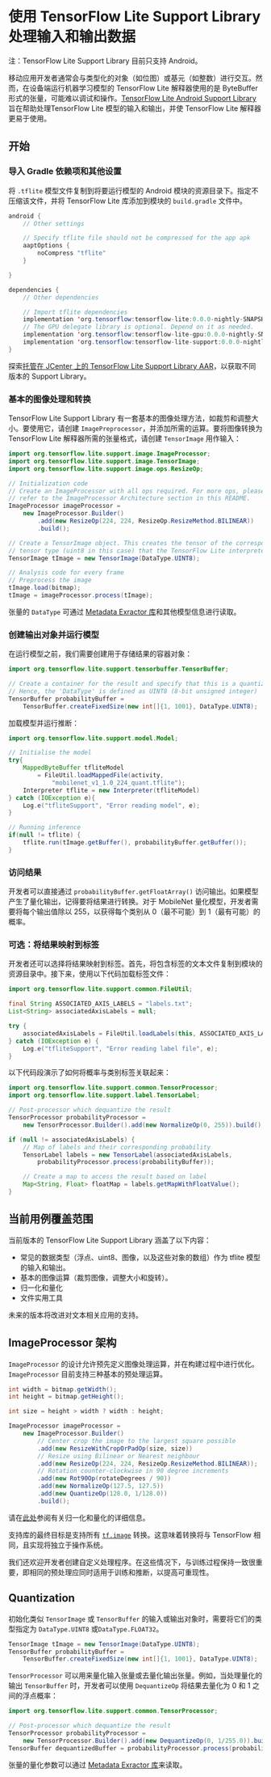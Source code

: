 # 使用 TensorFlow Lite Support Library 处理输入和输出数据

注：TensorFlow Lite Support Library 目前只支持 Android。

移动应用开发者通常会与类型化的对象（如位图）或基元（如整数）进行交互。然而，在设备端运行机器学习模型的 TensorFlow Lite 解释器使用的是 ByteBuffer 形式的张量，可能难以调试和操作。[TensorFlow Lite Android Support Library](https://github.com/tensorflow/tflite-support/tree/master/tensorflow_lite_support/java) 旨在帮助处理TensorFlow Lite 模型的输入和输出，并使 TensorFlow Lite 解释器更易于使用。

## 开始

### 导入 Gradle 依赖项和其他设置

将 `.tflite` 模型文件复制到将要运行模型的 Android 模块的资源目录下。指定不压缩该文件，并将 TensorFlow Lite 库添加到模块的 `build.gradle` 文件中。

```java
android {
    // Other settings

    // Specify tflite file should not be compressed for the app apk
    aaptOptions {
        noCompress "tflite"
    }

}

dependencies {
    // Other dependencies

    // Import tflite dependencies
    implementation 'org.tensorflow:tensorflow-lite:0.0.0-nightly-SNAPSHOT'
    // The GPU delegate library is optional. Depend on it as needed.
    implementation 'org.tensorflow:tensorflow-lite-gpu:0.0.0-nightly-SNAPSHOT'
    implementation 'org.tensorflow:tensorflow-lite-support:0.0.0-nightly-SNAPSHOT'
}
```

探索[托管在 JCenter 上的 TensorFlow Lite Support Library AAR](https://bintray.com/google/tensorflow/tensorflow-lite-support)，以获取不同版本的 Support Library。

### 基本的图像处理和转换

TensorFlow Lite Support Library 有一套基本的图像处理方法，如裁剪和调整大小。要使用它，请创建 `ImagePreprocessor`，并添加所需的运算。要将图像转换为 TensorFlow Lite 解释器所需的张量格式，请创建 `TensorImage` 用作输入：

```java
import org.tensorflow.lite.support.image.ImageProcessor;
import org.tensorflow.lite.support.image.TensorImage;
import org.tensorflow.lite.support.image.ops.ResizeOp;

// Initialization code
// Create an ImageProcessor with all ops required. For more ops, please
// refer to the ImageProcessor Architecture section in this README.
ImageProcessor imageProcessor =
    new ImageProcessor.Builder()
        .add(new ResizeOp(224, 224, ResizeOp.ResizeMethod.BILINEAR))
        .build();

// Create a TensorImage object. This creates the tensor of the corresponding
// tensor type (uint8 in this case) that the TensorFlow Lite interpreter needs.
TensorImage tImage = new TensorImage(DataType.UINT8);

// Analysis code for every frame
// Preprocess the image
tImage.load(bitmap);
tImage = imageProcessor.process(tImage);
```

张量的 `DataType` 可通过 [Metadata Exractor 库](../convert/metadata.md#read-the-metadata-from-models)和其他模型信息进行读取。

### 创建输出对象并运行模型

在运行模型之前，我们需要创建用于存储结果的容器对象：

```java
import org.tensorflow.lite.support.tensorbuffer.TensorBuffer;

// Create a container for the result and specify that this is a quantized model.
// Hence, the 'DataType' is defined as UINT8 (8-bit unsigned integer)
TensorBuffer probabilityBuffer =
    TensorBuffer.createFixedSize(new int[]{1, 1001}, DataType.UINT8);
```

加载模型并运行推断：

```java
import org.tensorflow.lite.support.model.Model;

// Initialise the model
try{
    MappedByteBuffer tfliteModel
        = FileUtil.loadMappedFile(activity,
            "mobilenet_v1_1.0_224_quant.tflite");
    Interpreter tflite = new Interpreter(tfliteModel)
} catch (IOException e){
    Log.e("tfliteSupport", "Error reading model", e);
}

// Running inference
if(null != tflite) {
    tflite.run(tImage.getBuffer(), probabilityBuffer.getBuffer());
}
```

### 访问结果

开发者可以直接通过 `probabilityBuffer.getFloatArray()` 访问输出。如果模型产生了量化输出，记得要将结果进行转换。对于 MobileNet 量化模型，开发者需要将每个输出值除以 255，以获得每个类别从 0（最不可能）到 1（最有可能）的概率。

### 可选：将结果映射到标签

开发者还可以选择将结果映射到标签。首先，将包含标签的文本文件复制到模块的资源目录中。接下来，使用以下代码加载标签文件：

```java
import org.tensorflow.lite.support.common.FileUtil;

final String ASSOCIATED_AXIS_LABELS = "labels.txt";
List<String> associatedAxisLabels = null;

try {
    associatedAxisLabels = FileUtil.loadLabels(this, ASSOCIATED_AXIS_LABELS);
} catch (IOException e) {
    Log.e("tfliteSupport", "Error reading label file", e);
}
```

以下代码段演示了如何将概率与类别标签关联起来：

```java
import org.tensorflow.lite.support.common.TensorProcessor;
import org.tensorflow.lite.support.label.TensorLabel;

// Post-processor which dequantize the result
TensorProcessor probabilityProcessor =
    new TensorProcessor.Builder().add(new NormalizeOp(0, 255)).build();

if (null != associatedAxisLabels) {
    // Map of labels and their corresponding probability
    TensorLabel labels = new TensorLabel(associatedAxisLabels,
        probabilityProcessor.process(probabilityBuffer));

    // Create a map to access the result based on label
    Map<String, Float> floatMap = labels.getMapWithFloatValue();
}
```

## 当前用例覆盖范围

当前版本的 TensorFlow Lite Support Library 涵盖了以下内容：

- 常见的数据类型（浮点、uint8、图像，以及这些对象的数组）作为 tflite 模型的输入和输出。
- 基本的图像运算（裁剪图像，调整大小和旋转）。
- 归一化和量化
- 文件实用工具

未来的版本将改进对文本相关应用的支持。

## ImageProcessor 架构

`ImageProcessor` 的设计允许预先定义图像处理运算，并在构建过程中进行优化。`ImageProcessor` 目前支持三种基本的预处理运算。

```java
int width = bitmap.getWidth();
int height = bitmap.getHeight();

int size = height > width ? width : height;

ImageProcessor imageProcessor =
    new ImageProcessor.Builder()
        // Center crop the image to the largest square possible
        .add(new ResizeWithCropOrPadOp(size, size))
        // Resize using Bilinear or Nearest neighbour
        .add(new ResizeOp(224, 224, ResizeOp.ResizeMethod.BILINEAR));
        // Rotation counter-clockwise in 90 degree increments
        .add(new Rot90Op(rotateDegrees / 90))
        .add(new NormalizeOp(127.5, 127.5))
        .add(new QuantizeOp(128.0, 1/128.0))
        .build();
```

请在[此处](../convert/metadata.md#normalization-and-quantization-parameters)参阅有关归一化和量化的详细信息。

支持库的最终目标是支持所有 [`tf.image`](https://www.tensorflow.org/api_docs/python/tf/image) 转换。这意味着转换将与 TensorFlow 相同，且实现将独立于操作系统。

我们还欢迎开发者创建自定义处理程序。在这些情况下，与训练过程保持一致很重要，即相同的预处理应同时适用于训练和推断，以提高可重现性。

## Quantization

初始化类似 `TensorImage` 或 `TensorBuffer` 的输入或输出对象时，需要将它们的类型指定为 `DataType.UINT8` 或`DataType.FLOAT32`。

```java
TensorImage tImage = new TensorImage(DataType.UINT8);
TensorBuffer probabilityBuffer =
    TensorBuffer.createFixedSize(new int[]{1, 1001}, DataType.UINT8);
```

`TensorProcessor` 可以用来量化输入张量或去量化输出张量。例如，当处理量化的输出 `TensorBuffer` 时，开发者可以使用 `DequantizeOp` 将结果去量化为 0 和 1 之间的浮点概率：

```java
import org.tensorflow.lite.support.common.TensorProcessor;

// Post-processor which dequantize the result
TensorProcessor probabilityProcessor =
    new TensorProcessor.Builder().add(new DequantizeOp(0, 1/255.0)).build();
TensorBuffer dequantizedBuffer = probabilityProcessor.process(probabilityBuffer);
```

张量的量化参数可以通过 [Metadata Exractor 库](../convert/metadata.md#read-the-metadata-from-models)来读取。
